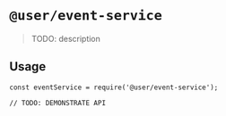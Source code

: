 # `@user/event-service`

> TODO: description

## Usage

```
const eventService = require('@user/event-service');

// TODO: DEMONSTRATE API
```
